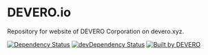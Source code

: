 # DEVERO.io

Repository for website of DEVERO Corporation on devero.xyz.

<!-- [![Build Status](https://circleci.com/gh/alexdevero/devero-io.svg?style=shield&circle-token=:circle-token)](https://circleci.com/gh/alexdevero/devero-io/) -->

[![Dependency Status](https://david-dm.org/alexdevero/devero-io.svg?style=flat)](https://david-dm.org/alexdevero/devero-io)
[![devDependency Status](https://david-dm.org/alexdevero/devero-io/dev-status.svg?style=flat)](https://david-dm.org/alexdevero/devero-io?type=dev)
[![Built by DEVERO](https://img.shields.io/badge/built%20by-DEVERO-brightgreen.svg?colorB=d30320)](https://alexdevero.com)
